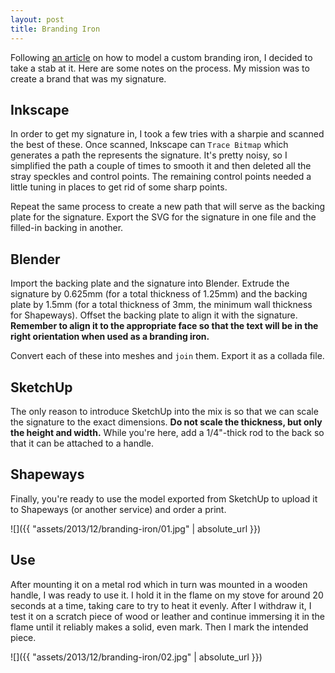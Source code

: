 ```yaml
---
layout: post
title: Branding Iron
---
```

Following [an article](http://www.thefrankes.com/wp/?s=branding+iron) on how to
model a custom branding iron, I decided to take a stab at it. Here are some
notes on the process. My mission was to create a brand that was my signature.

## Inkscape

In order to get my signature in, I took a few tries with a sharpie and scanned
the best of these. Once scanned, Inkscape can `Trace Bitmap` which generates
a path the represents the signature. It's pretty noisy, so I simplified the path
a couple of times to smooth it and then deleted all the stray speckles and
control points. The remaining control points needed a little tuning in places to
get rid of some sharp points.

Repeat the same process to create a new path that will serve as the backing
plate for the signature. Export the SVG for the signature in one file and the
filled-in backing in another.

## Blender

Import the backing plate and the signature into Blender. Extrude the signature
by 0.625mm (for a total thickness of 1.25mm) and the backing plate by 1.5mm
(for a total thickness of 3mm, the minimum wall thickness for Shapeways). Offset
the backing plate to align it with the signature. __Remember to align it to the
appropriate face so that the text will be in the right orientation when used as
a branding iron.__

Convert each of these into meshes and `join` them. Export it as a collada file.

## SketchUp

The only reason to introduce SketchUp into the mix is so that we can scale the
signature to the exact dimensions. __Do not scale the thickness, but only the
height and width.__ While you're here, add a 1/4"-thick rod to the back so that
it can be attached to a handle.

## Shapeways

Finally, you're ready to use the model exported from SketchUp to upload it to
Shapeways (or another service) and order a print.

![]({{ "assets/2013/12/branding-iron/01.jpg" | absolute_url }})

## Use

After mounting it on a metal rod which in turn was mounted in a wooden handle,
I was ready to use it. I hold it in the flame on my stove for around 20 seconds
at a time, taking care to try to heat it evenly. After I withdraw it, I test it
on a scratch piece of wood or leather and continue immersing it in the flame
until it reliably makes a solid, even mark. Then I mark the intended piece.

![]({{ "assets/2013/12/branding-iron/02.jpg" | absolute_url }})
